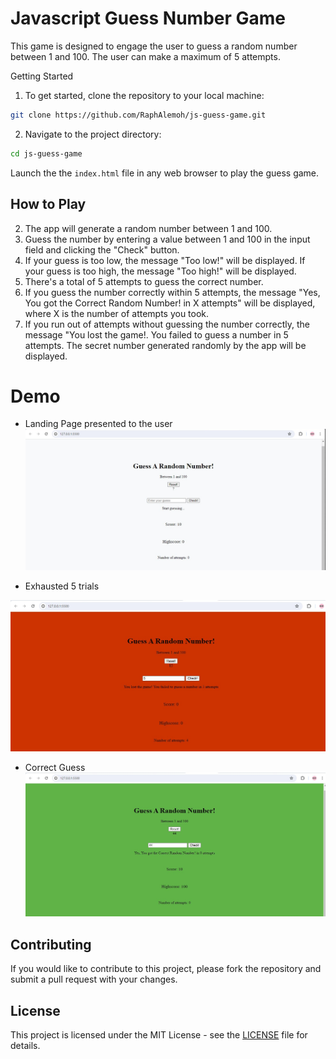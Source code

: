 # Javascript Guess Number Game
This game is designed to engage the user to guess a random number between 1 and 100. The user can make a maximum of 5 attempts. 


Getting Started
1. To get started, clone the repository to your local machine:
```bash
git clone https://github.com/RaphAlemoh/js-guess-game.git
```

2. Navigate to the project directory:
```bash
cd js-guess-game
```

Launch the the `index.html` file in any web browser to play the guess game.

## How to Play
2. The app will generate a random number between 1 and 100.
3. Guess the number by entering a value between 1 and 100 in the input field and clicking the "Check" button.
4. If your guess is too low, the message "Too low!" will be displayed. If your guess is too high, the message "Too high!" will be displayed.
5. There's a total of 5 attempts to guess the correct number.
6. If you guess the number correctly within 5 attempts, the message "Yes, You got the Correct Random Number! in X attempts" will be displayed, where X is the number of attempts you took.
7. If you run out of attempts without guessing the number correctly, the message "You lost the game!. You failed to guess a number in 5 attempts. The secret number generated randomly by the app will be displayed.

# Demo 

- Landing Page presented to the user
![alt text](image.png)

- Exhausted 5 trials

![alt text](image-1.png)

- Correct Guess
![alt text](image-2.png)


## Contributing
If you would like to contribute to this project, please fork the repository and submit a pull request with your changes.

## License
This project is licensed under the MIT License - see the [LICENSE](https://opensource.org/license/mit/) file for details.